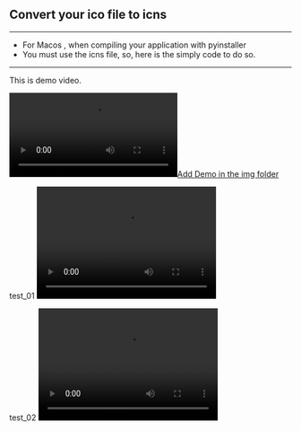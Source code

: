 
## Convert your ico file to icns
---

- For Macos , when compiling your application with pyinstaller
- You must use the icns file, so, here is the simply code to do so.

---

This is demo video.

[![Add Demo in the img folder](img/demo.mp4)](img)

test_01
<video src="img/demo.mp4" width="320" height="200" controls preload></video>

test_02
<video src="demo.mp4" width="320" height="200" controls preload></video>
